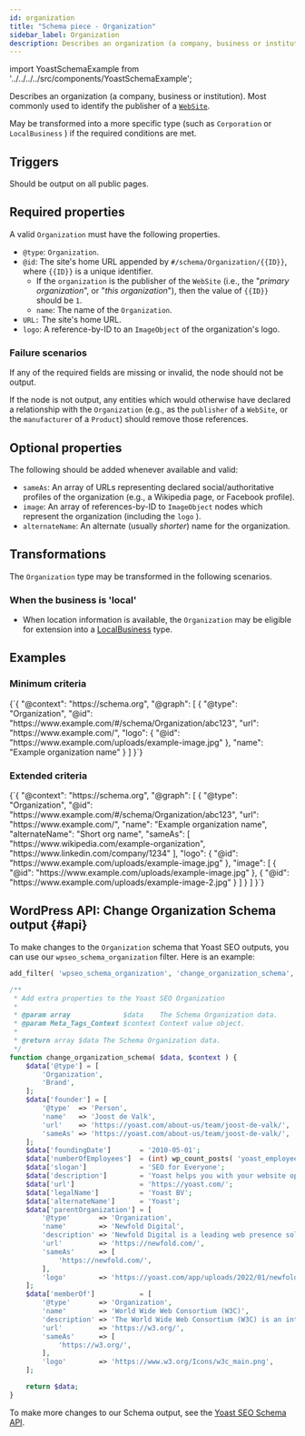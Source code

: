 ```yaml
---
id: organization
title: "Schema piece - Organization"
sidebar_label: Organization
description: Describes an organization (a company, business or institution). Most commonly used to identify the publisher of a 'WebSite'.
---
```

import YoastSchemaExample from '../../../../src/components/YoastSchemaExample';

Describes an organization (a company, business or institution). Most commonly used to identify the publisher of a [`WebSite`](website.md).

May be transformed into a more specific type (such as  `Corporation` or `LocalBusiness` ) if the required conditions are met.

## Triggers
Should be output on all public pages.

## Required properties
A valid `Organization` must have the following properties.

* `@type`: `Organization`.
* `@id`: The site's home URL appended by `#/schema/Organization/{{ID}}`, where `{{ID}}` is a unique identifier.
  * If the `organization` is the publisher of the `WebSite` (i.e., the "*primary organization*", or "*this organization*"), then the value of `{{ID}}` should be `1`.
  * `name`: The name of the `Organization`.
* `URL:` The site's home URL.
* `logo`: A reference-by-ID to an `ImageObject` of the organization's logo.

### Failure scenarios
If any of the required fields are missing or invalid, the node should not be output.

If the node is not output, any entities which would otherwise have declared a relationship with the `Organization` (e.g., as the `publisher` of a `WebSite`, or the `manufacturer` of a `Product`) should remove those references.

## Optional properties
The following should be added whenever available and valid:

* `sameAs`: An array of URLs representing declared social/authoritative profiles of the organization (e.g., a Wikipedia page, or Facebook profile).
* `image`: An array of references-by-ID to `ImageObject` nodes which represent the organization (including the `logo` ).
* `alternateName`: An alternate (usually _shorter_) name for the organization.


## Transformations
The `Organization` type may be transformed in the following scenarios.

### When the business is 'local'
* When location information is available, the `Organization` may be eligible for extension into a [LocalBusiness](localbusiness.md) type.

## Examples

### Minimum criteria

<YoastSchemaExample>
{`{
      "@context": "https://schema.org",
      "@graph": [
          {
              "@type": "Organization",
              "@id": "https://www.example.com/#/schema/Organization/abc123",
              "url": "https://www.example.com/",
              "logo": {
                  "@id": "https://www.example.com/uploads/example-image.jpg"
              },
              "name": "Example organization name"
          }
      ]
  }`}
</YoastSchemaExample>

### Extended criteria

<YoastSchemaExample>
{`{
      "@context": "https://schema.org",
      "@graph": [
          {
              "@type": "Organization",
              "@id": "https://www.example.com/#/schema/Organization/abc123",
              "url": "https://www.example.com/",
              "name": "Example organization name",
              "alternateName": "Short org name",
              "sameAs": [
                  "https://www.wikipedia.com/example-organization",
                  "https://www.linkedin.com/company/1234"
              ],
              "logo": {
                  "@id": "https://www.example.com/uploads/example-image.jpg"
              },
              "image": [
                  {
                      "@id": "https://www.example.com/uploads/example-image.jpg"
                  },
                  {
                      "@id": "https://www.example.com/uploads/example-image-2.jpg"
                  }
              ]
          }
      ]
  }`}
</YoastSchemaExample>

## WordPress API: Change Organization Schema output {#api}

To make changes to the `Organization` schema that Yoast SEO outputs, you can use our `wpseo_schema_organization` filter. Here is an example:

```php
add_filter( 'wpseo_schema_organization', 'change_organization_schema', 11, 2 );

/**
 * Add extra properties to the Yoast SEO Organization
 *
 * @param array             $data    The Schema Organization data.
 * @param Meta_Tags_Context $context Context value object.
 *
 * @return array $data The Schema Organization data.
 */
function change_organization_schema( $data, $context ) {
	$data['@type'] = [
		'Organization',
		'Brand',
	];
	$data['founder'] = [
		'@type'  => 'Person',
		'name'   => 'Joost de Valk',
		'url'    => 'https://yoast.com/about-us/team/joost-de-valk/',
		'sameAs' => 'https://yoast.com/about-us/team/joost-de-valk/',
	];
	$data['foundingDate']       = '2010-05-01';
	$data['numberOfEmployees']  = (int) wp_count_posts( 'yoast_employees' )->publish;
	$data['slogan']             = 'SEO for Everyone';
	$data['description']        = 'Yoast helps you with your website optimization, whether it be through our widely used SEO software or our online SEO courses: we&#039;re here to help.';
	$data['url']                = 'https://yoast.com/';
	$data['legalName']          = 'Yoast BV';
	$data['alternateName']      = 'Yoast';
	$data['parentOrganization'] = [
		'@type'       => 'Organization',
		'name'        => 'Newfold Digital',
		'description' => 'Newfold Digital is a leading web presence solutions provider serving millions of small-to-medium businesses globally.',
		'url'         => 'https://newfold.com/',
		'sameAs'      => [
			'https://newfold.com/',
		],
		'logo'        => 'https://yoast.com/app/uploads/2022/01/newfold-logo.png',
	];
	$data['memberOf']           = [
		'@type'       => 'Organization',
		'name'        => 'World Wide Web Consortium (W3C)',
		'description' => 'The World Wide Web Consortium (W3C) is an international community that develops open standards to ensure the long-term growth of the Web.',
		'url'         => 'https://w3.org/',
		'sameAs'      => [
			'https://w3.org/',
		],
		'logo'        => 'https://www.w3.org/Icons/w3c_main.png',
	];

	return $data;
}
```

To make more changes to our Schema output, see the [Yoast SEO Schema API](../api.md).
